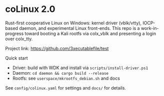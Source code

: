 # coLinux 2.0

Rust-first cooperative Linux on Windows: kernel driver (vblk/vtty), IOCP-based daemon, and experimental Linux front-ends. This repo is a work-in-progress toward booting a Kali rootfs via colx_vblk and presenting a login over colx_tty.

Project link: https://github.com/3xecutablefile/test

Quick start
- Driver: build with WDK and install via `scripts/install-driver.ps1`
- Daemon: `cd daemon && cargo build --release`
- Rootfs: see `userspace/mkrootfs_debian.sh` and docs

See `config/colinux.yaml` for settings and `docs/` for details.
